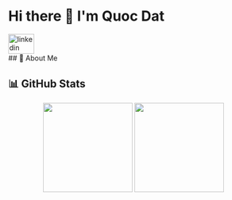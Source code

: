 # Hi there 👋 I'm Quoc Dat
<div align="center">
  <div align="left">
  <a href="https://www.linkedin.com/in/dat-ho-ba49b32b0/" target="_blank">
    <img src="https://raw.githubusercontent.com/maurodesouza/profile-readme-generator/master/src/assets/icons/social/linkedin/default.svg" width="52" height="40" alt="linkedin logo"  />
  </a>
</div>
</div>
## 🚀 About Me

## 📊 GitHub Stats

<div align="center">
  <img height="180em" src="https://github-readme-stats.vercel.app/api?username=quocdatend&show_icons=true&theme=dark&include_all_commits=true&count_private=true"/>
  <img height="180em" src="https://github-readme-stats.vercel.app/api/top-langs/?username=quocdatend&layout=compact&langs_count=7&theme=dark"/>
</div>
